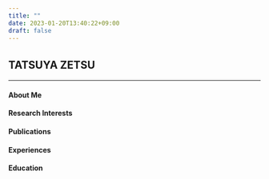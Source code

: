 ```yaml
---
title: ""
date: 2023-01-20T13:40:22+09:00
draft: false
---
```

## TATSUYA ZETSU　

***
#### About Me
#### Research Interests
#### Publications
#### Experiences
#### Education